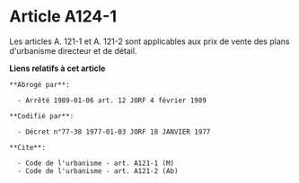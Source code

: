 # Article A124-1

Les articles A. 121-1 et A. 121-2 sont applicables aux prix de vente des plans d'urbanisme directeur et de détail.

**Liens relatifs à cet article**

	**Abrogé par**:

	  - Arrêté 1989-01-06 art. 12 JORF 4 février 1989

	**Codifié par**:

	  - Décret n°77-38 1977-01-03 JORF 18 JANVIER 1977

	**Cite**:

	  - Code de l'urbanisme - art. A121-1 (M)
	  - Code de l'urbanisme - art. A121-2 (Ab)
